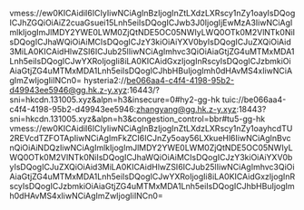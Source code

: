 vmess://ew0KICAidiI6ICIyIiwNCiAgInBzIjogInZtLXdzLXRscy1nZy1oayIsDQogICJhZGQiOiAiZ2cuaGsuei15Lnh5eiIsDQogICJwb3J0IjogIjEwMzA3IiwNCiAgImlkIjogImJlMDY2YWE0LWM0ZjQtNDE5OC05NWIyLWQ0OTk0M2VlNTk0NiIsDQogICJhaWQiOiAiMCIsDQogICJzY3kiOiAiYXV0byIsDQogICJuZXQiOiAid3MiLA0KICAidHlwZSI6ICJub25lIiwNCiAgImhvc3QiOiAiaGtjZG4uMTMxMDA1Lnh5eiIsDQogICJwYXRoIjogIi8iLA0KICAidGxzIjogInRscyIsDQogICJzbmkiOiAiaGtjZG4uMTMxMDA1Lnh5eiIsDQogICJhbHBuIjogImh0dHAvMS4xIiwNCiAgImZwIjogIiINCn0=
hysteria2://be066aa4-c4f4-4198-95b2-d49943ee5946@gg.hk.z-y.xyz:16443/?sni=hkcdn.131005.xyz&alpn=h3&insecure=0#hy2-gg-hk
tuic://be066aa4-c4f4-4198-95b2-d49943ee5946:zhangyang@gg.hk.z-y.xyz:18443?sni=hkcdn.131005.xyz&alpn=h3&congestion_control=bbr#tu5-gg-hk
vmess://ew0KICAidiI6ICIyIiwNCiAgInBzIjogInZtLXdzLXRscy1nZy1oayhcdTU2REVcdTZFOTApIiwNCiAgImFkZCI6ICJnZy5oay56LXkueHl6IiwNCiAgInBvcnQiOiAiNDQzIiwNCiAgImlkIjogImJlMDY2YWE0LWM0ZjQtNDE5OC05NWIyLWQ0OTk0M2VlNTk0NiIsDQogICJhaWQiOiAiMCIsDQogICJzY3kiOiAiYXV0byIsDQogICJuZXQiOiAid3MiLA0KICAidHlwZSI6ICJub25lIiwNCiAgImhvc3QiOiAiaGtjZG4uMTMxMDA1Lnh5eiIsDQogICJwYXRoIjogIi8iLA0KICAidGxzIjogInRscyIsDQogICJzbmkiOiAiaGtjZG4uMTMxMDA1Lnh5eiIsDQogICJhbHBuIjogImh0dHAvMS4xIiwNCiAgImZwIjogIiINCn0=

